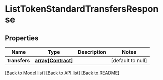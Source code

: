# ListTokenStandardTransfersResponse

## Properties
Name | Type | Description | Notes
------------ | ------------- | ------------- | -------------
**transfers** | [**array[Contract]**](Contract.md) |  | [default to null]

[[Back to Model list]](../README.md#documentation-for-models) [[Back to API list]](../README.md#documentation-for-api-endpoints) [[Back to README]](../README.md)


